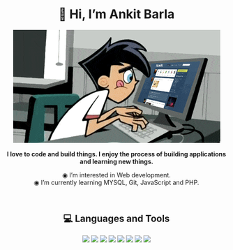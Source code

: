 <h1 align="center">👋 Hi, I’m Ankit Barla</h1>

<p align="center">
<img src="https://raw.githubusercontent.com/barla-x88/barla-x88/d83febea01d8c3033e45799912b077e8f48b7b7c/anigif.gif"></p>
<p align="center">
<b>I love to code and build things. I enjoy the process of building applications and learning new things.</b>
</p>

<p align="center">
◉ I’m interested in Web development.<br>
◉ I’m currently learning MYSQL, Git, JavaScript and PHP.
</p>
<br>

<h2 align="center">💻 Languages and Tools</h1>
<!-- https://devicon.dev/ -->
<p align="center">
<img src="https://cdn.jsdelivr.net/gh/devicons/devicon/icons/debian/debian-original.svg" width="40px"/>
<img src="https://cdn.jsdelivr.net/gh/devicons/devicon/icons/vscode/vscode-original-wordmark.svg" width="40px"/>
<img src="https://cdn.jsdelivr.net/gh/devicons/devicon/icons/google/google-original-wordmark.svg" width="40px"//>
<img src="https://cdn.jsdelivr.net/gh/devicons/devicon/icons/atom/atom-original-wordmark.svg" width="40px"/>
<img src="https://cdn.jsdelivr.net/gh/devicons/devicon/icons/bash/bash-original.svg" width="40px"/>
<img src="https://cdn.jsdelivr.net/gh/devicons/devicon/icons/html5/html5-original-wordmark.svg" width="40px"/>
<img src="https://cdn.jsdelivr.net/gh/devicons/devicon/icons/css3/css3-original-wordmark.svg" width="40px"/>
<img src="https://cdn.jsdelivr.net/gh/devicons/devicon/icons/javascript/javascript-original.svg" width="40px"/>
</p>
